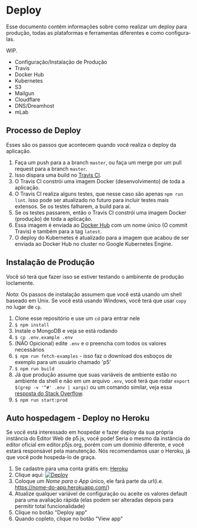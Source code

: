 # Deploy

Esse documento contém informações sobre como realizar um deploy para produção, todas as plataformas e ferramentas diferentes e como configura-las.

WIP.
* Configuração/Instalação de Produção
* Travis
* Docker Hub
* Kubernetes
* S3
* Mailgun
* Cloudflare
* DNS/Dreamhost
* mLab

## Processo de Deploy

Esses são os passos que acontecem quando você realiza o deploy da aplicação.

1. Faça um push para a a branch `master`, ou faça um merge por um pull request para a branch `master`.
2. Isso dispara uma build no [Travis CI](https://travis-ci.org/processing/p5.js-web-editor).
3. O Travis CI constrói uma imagem Docker (desenvolvimento) de toda a aplicação.
4. O Travis CI realiza alguns testes, que nesse caso são apenas `npm run lint`. Isso pode ser atualizado no futuro para incluir testes mais extensos. Se os testes falharem, a build para aí.
5. Se os testes passarem, então o Travis CI constrói uma imagem Docker (produção) de toda a aplicação.
6. Essa imagem é enviada ao [Docker Hub](https://hub.docker.com/r/catarak/p5.js-web-editor/) com um nome único (O commit Travis) e também para a tag `latest`.
7. O deploy do Kubernetes é atualizado para a imagem que acabou de ser enviada ao Docker Hub no cluster no Google Kubernetes Engine.

## Instalação de Produção

Você só terá que fazer isso se estiver testando o ambinente de produção loclamente.

_Nota_: Os passos de instalação assumem que você está usando um shell baseado em Unix. Se você está usando Windows, você terá que usar `copy` no lugar de `cp`. 

1. Clone esse repositório e use um `cd` para entrar nele
2. `$ npm install`
3. Instale o MongoDB e veja se está rodando
4. `$ cp .env.example .env`
5. (NÃO Opicional) edite `.env` e o preencha com todos os valores necessários
6. `$ npm run fetch-examples` - isso faz o download dos esboços de exemplo para um usuário chamado 'p5'
7. `$ npm run build`
8. Já que produção assume que suas variáveis de ambiente estão no ambiente da shell e não em um arquivo `.env`, você terá que rodar `export $(grep -v '^#' .env | xargs)` ou um comando similar, veja essa [resposta do Stack Overflow](https://stackoverflow.com/a/20909045/4086967).
9. `$ npm run start:prod`

## Auto hospedagem - Deploy no Heroku

Se você está interessado em hospedar e fazer deploy da sua própria instância do Editor Web de p5.js, você pode! Seria o mesmo da instância do editor oficial em editor.p5js.org, porém com um domínio diferente, e você estará responsável pela manutenção. Nós recomendamos usar o Heroku, já que você pode hospeda-lo de graça.

1. Se cadastre para uma conta grátis em: [Heroku](https://www.heroku.com/)
2. Clique aqui: [![Deploy](https://www.herokucdn.com/deploy/button.svg)](https://heroku.com/deploy?template=https://github.com/processing/p5.js-web-editor/tree/master)
3. Coloque um *Nome para o App* único, ele fará parte da url(i.e. https://nome-do-app.herokuapp.com/)
4. Atualize qualquer variável de configuração ou aceite os valores default para uma avaliação rápida (elas podem ser alteradas depois para permitir total funcionalidade)
5. Clique no botão "Deploy app" 
6. Quando copleto, clique no botão "View app"
